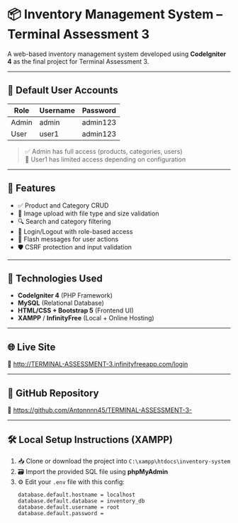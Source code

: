 # 📦 Inventory Management System – Terminal Assessment 3

A web-based inventory management system developed using **CodeIgniter 4** as the final project for Terminal Assessment 3.

---

## 🔑 Default User Accounts

| Role   | Username | Password  |
|--------|----------|-----------|
| Admin  | admin    | admin123  |
| User   | user1    | admin123  |

> ✅ Admin has full access (products, categories, users)  
> 👤 User1 has limited access depending on configuration

---

## 🚀 Features

- ✅ Product and Category CRUD
- 📸 Image upload with file type and size validation
- 🔍 Search and category filtering
- 🔐 Login/Logout with role-based access
- 💬 Flash messages for user actions
- 🛡 CSRF protection and input validation

---

## 🧰 Technologies Used

- **CodeIgniter 4** (PHP Framework)
- **MySQL** (Relational Database)
- **HTML/CSS + Bootstrap 5** (Frontend UI)
- **XAMPP** / **InfinityFree** (Local + Online Hosting)

---

## 🌐 Live Site

🔗 http://TERMINAL-ASSESSMENT-3.infinityfreeapp.com/login

---

## 📁 GitHub Repository

🔗 https://github.com/Antonnnn45/TERMINAL-ASSESSMENT-3-

---

## 🛠 Local Setup Instructions (XAMPP)

1. 📥 Clone or download the project into `C:\xampp\htdocs\inventory-system`
2. 🗃 Import the provided SQL file using **phpMyAdmin**
3. ⚙️ Edit your `.env` file with this config:
   ```env
   database.default.hostname = localhost
   database.default.database = inventory_db
   database.default.username = root
   database.default.password =
